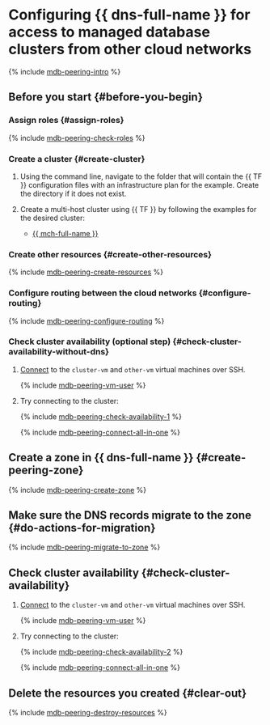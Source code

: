 # Configuring {{ dns-full-name }} for access to managed database clusters from other cloud networks

{% include [mdb-peering-intro](./mdb-dns-peering/intro.md) %}

## Before you start {#before-you-begin}

### Assign roles {#assign-roles}

{% include [mdb-peering-check-roles](./mdb-dns-peering/check-roles.md) %}

### Create a cluster {#create-cluster}

1. Using the command line, navigate to the folder that will contain the {{ TF }} configuration files with an infrastructure plan for the example. Create the directory if it does not exist.

1. Create a multi-host cluster using {{ TF }} by following the examples for the desired cluster:
    * [{{ mch-full-name }}](../../../managed-clickhouse/operations/cluster-create.md#creating-a-multi-host-cluster)

### Create other resources {#create-other-resources}

{% include [mdb-peering-create-resources](./mdb-dns-peering/create-resources.md) %}

### Configure routing between the cloud networks {#configure-routing}

{% include [mdb-peering-configure-routing](./mdb-dns-peering/configure-routing.md) %}

### Check cluster availability (optional step) {#check-cluster-availability-without-dns}

1. [Connect](../../../compute/operations/vm-connect/ssh.md#vm-connect) to the `cluster-vm` and `other-vm` virtual machines over SSH.

    {% include [mdb-peering-vm-user](./mdb-dns-peering/vm-user-warning.md) %}

1. Try connecting to the cluster:

    {% include [mdb-peering-check-availability-1](./mdb-dns-peering/check-availability-1.md) %}

    {% include [mdb-peering-connect-all-in-one](./mdb-dns-peering/mdb-connect-all-in-one.md) %}

## Create a zone in {{ dns-full-name }} {#create-peering-zone}

{% include [mdb-peering-create-zone](./mdb-dns-peering/create-zone.md) %}

## Make sure the DNS records migrate to the zone {#do-actions-for-migration}

{% include [mdb-peering-migrate-to-zone](./mdb-dns-peering/migrate-to-zone.md) %}

## Check cluster availability {#check-cluster-availability}

1. [Connect](../../../compute/operations/vm-connect/ssh.md#vm-connect) to the `cluster-vm` and `other-vm` virtual machines over SSH.

    {% include [mdb-peering-vm-user](./mdb-dns-peering/vm-user-warning.md) %}

1. Try connecting to the cluster:

    {% include [mdb-peering-check-availability-2](./mdb-dns-peering/check-availability-2.md) %}

    {% include [mdb-peering-connect-all-in-one](./mdb-dns-peering/mdb-connect-all-in-one.md) %}

## Delete the resources you created {#clear-out}

{% include [mdb-peering-destroy-resources](./mdb-dns-peering/destroy-resources.md) %}

